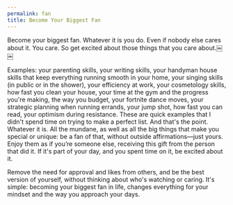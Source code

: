 ```yaml
---
permalink: fan 
title: Become Your Biggest Fan
---
```


Become your biggest fan. Whatever it is you do. Even if nobody else cares about it. You care. So get excited about those things that you care about.￼￼

Examples: your parenting skills, your writing skills, your handyman house skills that keep everything running smooth in your home, your singing skills (in public or in the shower), your efficiency at work, your cosmetology skills, how fast you clean your house, your time at the gym and the progress you're making, the way you budget, your fortnite dance moves, your strategic planning when running errands, your jump shot, how fast you can read, your optimism during resistance. These are quick examples that I didn't spend time on trying to make a perfect list. And that's the point. Whatever it is. All the mundane, as well as all the big things that make you special or unique: be a fan of that, without outside affirmations—just yours. Enjoy them as if you’re someone else, receiving this gift from the person that did it. If it's part of your day, and you spent time on it, be excited about it.

Remove the need for approval and likes from others, and be the best version of yourself, without thinking about who's watching or caring. It's simple: becoming your biggest fan in life, changes everything for your mindset and the way you approach your days.
